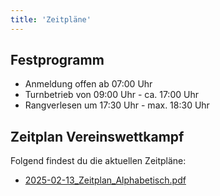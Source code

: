 ```yaml
---
title: 'Zeitpläne'
---
```


Festprogramm
------------

* Anmeldung offen ab 07:00 Uhr
* Turnbetrieb von 09:00 Uhr - ca. 17:00 Uhr
* Rangverlesen um 17:30 Uhr - max. 18:30 Uhr


Zeitplan Vereinswettkampf
-------------------------

Folgend findest du die aktuellen Zeitpläne:

* [2025-02-13_Zeitplan_Alphabetisch.pdf](2025-02-13_Zeitplan_Alphabetisch.pdf)
